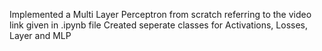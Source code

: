 Implemented a Multi Layer Perceptron from scratch referring to the video link given in .ipynb file
Created seperate classes for Activations, Losses, Layer and MLP